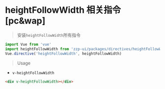 # heightFollowWidth 相关指令 [pc&wap]

> 安装`heightFollowWidth`所有指令
```javascript
import Vue from 'vue'
import heightFollowWidth from 'zzp-ui/packages/directives/heightFollowWidth'
Vue.directive('heightFollowWidth', heightFollowWidth)
```

> Usage
- `v-heightFollowWidth`

```html
<div v-heightFollowWidth></div>
```

